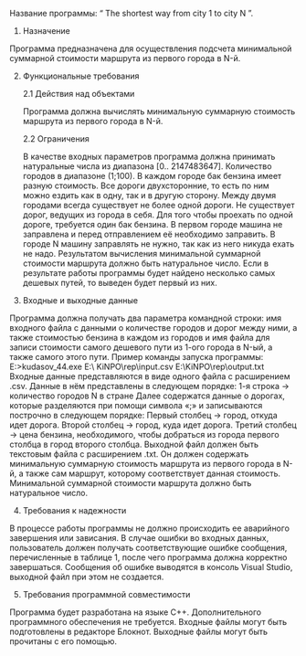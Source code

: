Название программы: “ The shortest way from city 1 to city N ”.

1.	Назначение

Программа предназначена для осуществления подсчета минимальной суммарной стоимости маршрута из первого города в N-й.



2.	Функциональные требования

	2.1	Действия над объектами

	Программа должна вычислять минимальную суммарную стоимость маршрута из первого города в N-й.

	2.2	Ограничения

	В качестве входных параметров программа должна принимать натуральные числа из диапазона   [0.. 2147483647].
	Количество городов в диапазоне (1;100).
	В каждом городе бак бензина имеет разную стоимость.
	Все дороги двухсторонние, то есть по ним можно ездить как в одну, так и в другую сторону.
	Между двумя городами всегда существует не более одной дороги.
	Не существует дорог, ведущих из города в себя.
	Для того чтобы проехать по одной дороге, требуется один бак бензина.
	В первом городе машина не заправлена и перед отправлением её необходимо заправить.
	В городе N машину заправлять не нужно, так как из него никуда ехать не надо.
	Результатом вычисления минимальной суммарной стоимости маршрута должно быть натуральное число.
	Если в результате работы программы будет найдено несколько самых дешевых путей, то выведен будет первый из них.



3.	Входные и выходные данные

Программа должна получать два параметра командной строки: имя входного файла с данными о количестве городов и дорог между ними, а также стоимостью бензина в каждом из городов и имя файла для записи стоимости самого дешевого пути из 1-ого города в N-ый, а также самого этого пути.
Пример команды запуска программы:
E:\>kudasov_44.exe E:\ KiNPO\rep\input.csv E:\KiNPO\rep\output.txt
Входные данные представляются в виде одного файла с расширением .csv. Данные в нём представлены в следующем порядке:
1-я строка -> количество городов N в стране
Далее содержатся данные о дорогах, которые разделяются при помощи символа «;» и записываются построчно в  следующем порядке:
Первый столбец -> город, откуда идет дорога.
Второй столбец -> город, куда идет дорога.
Третий столбец -> цена бензина, необходимого, чтобы добраться из города первого столбца в город второго столбца.
Выходной файл должен быть текстовым файла с расширением .txt. Он должен содержать минимальную суммарную стоимость маршрута из первого города в N-й, а также сам маршрут, которому соответствует данная стоимость. Минимальной суммарной стоимости маршрута должно быть натуральное число.



4.	Требования к надежности

В процессе работы программы не должно происходить ее аварийного завершения или зависания. В случае ошибки во входных данных, пользователь должен получать соответствующие ошибке сообщения, перечисленные в таблице 1, после чего программа должна корректно завершаться. Сообщения об ошибке выводятся в консоль Visual Studio, выходной файл при этом не создается.



5.	Требования программной совместимости

Программа будет разработана на языке C++. Дополнительного программного обеспечения не требуется. 
Входные файлы могут быть подготовлены в редакторе Блокнот. 
Выходные файлы могут быть прочитаны с его помощью.
